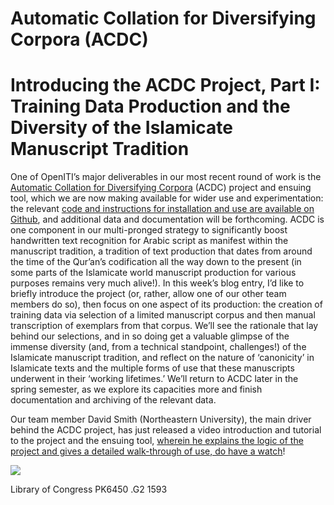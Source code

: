 # Automatic Collation for Diversifying Corpora (ACDC)
# Introducing the ACDC Project, Part I: Training Data Production and the Diversity of the Islamicate Manuscript Tradition

One of OpenITI’s major deliverables in our most recent round of work is the [Automatic Collation for Diversifying Corpora](https://openiti.org/projects/ACDC.html) (ACDC) project and ensuing tool, which we are now making available for wider use and experimentation: the relevant [code and instructions for installation and use are available on Github](https://github.com/OpenITI/acdc_train/), and additional data and documentation will be forthcoming. ACDC is one component in our multi-pronged strategy to significantly boost handwritten text recognition for Arabic script as manifest within the manuscript tradition, a tradition of text production that dates from around the time of the Qur’an’s codification all the way down to the present (in some parts of the Islamicate world manuscript production for various purposes remains very much alive!). In this week’s blog entry, I’d like to briefly introduce the project (or, rather, allow one of our other team members do so), then focus on one aspect of its production: the creation of training data via selection of a limited manuscript corpus and then manual transcription of exemplars from that corpus. We’ll see the rationale that lay behind our selections, and in so doing get a valuable glimpse of the immense diversity (and, from a technical standpoint, challenges!) of the Islamicate manuscript tradition, and reflect on the nature of ‘canonicity’ in Islamicate texts and the multiple forms of use that these manuscripts underwent in their ‘working lifetimes.’ We’ll return to ACDC later in the spring semester, as we explore its capacities more and finish documentation and archiving of the relevant data.

Our team member David Smith (Northeastern University), the main driver behind the ACDC project, has just released a video introduction and tutorial to the project and the ensuing tool, [wherein he explains the logic of the project and gives a detailed walk-through of use, do have a watch](https://youtu.be/kNx4GyH5HSo?si=i1on3aT3lgUbEyT0)!

[![](https://openiti.org/images/blogs/2024-01-05/Introducing-the-ACDC-Project--Part-I--TrJonathan%20Parkes%20Allen/media/image1.jpg)](https://openiti.org/images/blogs/2024-01-05/Introducing-the-ACDC-Project--Part-I--TrJonathan%20Parkes%20Allen/media/image1.jpg)

Library of Congress PK6450 .G2 1593

